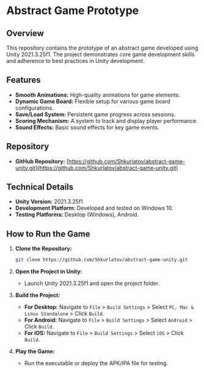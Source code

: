 # Abstract Game Prototype

## Overview

This repository contains the prototype of an abstract game developed using Unity 2021.3.25f1. The project demonstrates core game development skills and adherence to best practices in Unity development.

## Features

- **Smooth Animations:** High-quality animations for game elements.
- **Dynamic Game Board:** Flexible setup for various game board configurations.
- **Save/Load System:** Persistent game progress across sessions.
- **Scoring Mechanism:** A system to track and display player performance.
- **Sound Effects:** Basic sound effects for key game events.

## Repository

- **GitHub Repository:** [https://github.com/Shkurlatov/abstract-game-unity.git](https://github.com/Shkurlatov/abstract-game-unity.git)

## Technical Details

- **Unity Version:** 2021.3.25f1
- **Development Platform:** Developed and tested on Windows 10.
- **Testing Platforms:** Desktop (Windows), Android.

## How to Run the Game

1. **Clone the Repository:**
   ```bash
   git clone https://github.com/Shkurlatov/abstract-game-unity.git

2. **Open the Project in Unity:**
   - Launch Unity 2021.3.25f1 and open the project folder.

3. **Build the Project:**
   - **For Desktop:** Navigate to `File` > `Build Settings` > Select `PC, Mac & Linux Standalone` > Click `Build`.
   - **For Android:** Navigate to `File` > `Build Settings` > Select `Android` > Click `Build`.
   - **For iOS:** Navigate to `File` > `Build Settings` > Select `iOS` > Click `Build`.

4. **Play the Game:**
   - Run the executable or deploy the APK/IPA file for testing.
